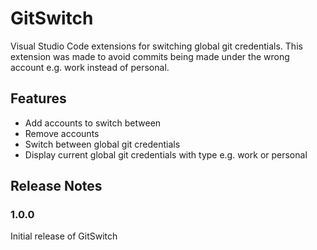 # GitSwitch
Visual Studio Code extensions for switching global git credentials. This extension was made to avoid commits being made under the wrong account e.g. work instead of personal.

## Features

- Add accounts to switch between
- Remove accounts
- Switch between global git credentials
- Display current global git credentials with type e.g. work or personal

## Release Notes

### 1.0.0

Initial release of GitSwitch
